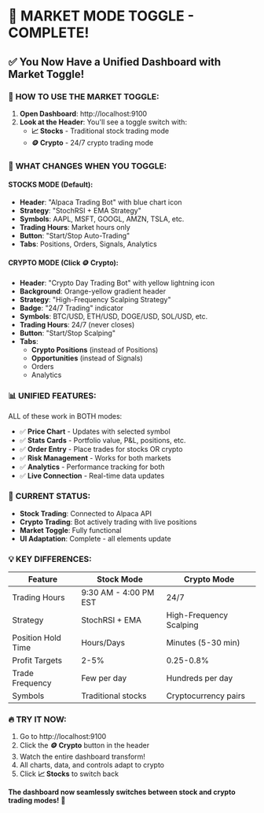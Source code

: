 # 🚀 MARKET MODE TOGGLE - COMPLETE!

## ✅ **You Now Have a Unified Dashboard with Market Toggle!**

### 📍 **HOW TO USE THE MARKET TOGGLE:**

1. **Open Dashboard**: http://localhost:9100
2. **Look at the Header**: You'll see a toggle switch with:
   - **📈 Stocks** - Traditional stock trading mode
   - **🪙 Crypto** - 24/7 crypto trading mode

### 🔄 **WHAT CHANGES WHEN YOU TOGGLE:**

#### **STOCKS MODE (Default):**
- **Header**: "Alpaca Trading Bot" with blue chart icon
- **Strategy**: "StochRSI + EMA Strategy"
- **Symbols**: AAPL, MSFT, GOOGL, AMZN, TSLA, etc.
- **Trading Hours**: Market hours only
- **Button**: "Start/Stop Auto-Trading"
- **Tabs**: Positions, Orders, Signals, Analytics

#### **CRYPTO MODE (Click 🪙 Crypto):**
- **Header**: "Crypto Day Trading Bot" with yellow lightning icon
- **Background**: Orange-yellow gradient header
- **Strategy**: "High-Frequency Scalping Strategy"  
- **Badge**: "24/7 Trading" indicator
- **Symbols**: BTC/USD, ETH/USD, DOGE/USD, SOL/USD, etc.
- **Trading Hours**: 24/7 (never closes)
- **Button**: "Start/Stop Scalping"
- **Tabs**: 
  - **Crypto Positions** (instead of Positions)
  - **Opportunities** (instead of Signals)
  - Orders
  - Analytics

### 📊 **UNIFIED FEATURES:**

ALL of these work in BOTH modes:
- ✅ **Price Chart** - Updates with selected symbol
- ✅ **Stats Cards** - Portfolio value, P&L, positions, etc.
- ✅ **Order Entry** - Place trades for stocks OR crypto
- ✅ **Risk Management** - Works for both markets
- ✅ **Analytics** - Performance tracking for both
- ✅ **Live Connection** - Real-time data updates

### 🎯 **CURRENT STATUS:**

- **Stock Trading**: Connected to Alpaca API
- **Crypto Trading**: Bot actively trading with live positions
- **Market Toggle**: Fully functional
- **UI Adaptation**: Complete - all elements update

### 💡 **KEY DIFFERENCES:**

| Feature | Stock Mode | Crypto Mode |
|---------|------------|-------------|
| Trading Hours | 9:30 AM - 4:00 PM EST | 24/7 |
| Strategy | StochRSI + EMA | High-Frequency Scalping |
| Position Hold Time | Hours/Days | Minutes (5-30 min) |
| Profit Targets | 2-5% | 0.25-0.8% |
| Trade Frequency | Few per day | Hundreds per day |
| Symbols | Traditional stocks | Cryptocurrency pairs |

### 🔥 **TRY IT NOW:**

1. Go to http://localhost:9100
2. Click the **🪙 Crypto** button in the header
3. Watch the entire dashboard transform!
4. All charts, data, and controls adapt to crypto
5. Click **📈 Stocks** to switch back

**The dashboard now seamlessly switches between stock and crypto trading modes!** 🎊
